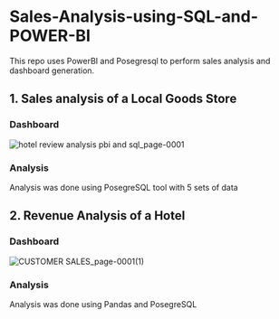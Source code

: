 # Sales-Analysis-using-SQL-and-POWER-BI

This repo uses PowerBI and Posegresql to perform sales analysis and dashboard generation.

## 1. Sales analysis of a Local Goods Store

### Dashboard
![hotel review analysis pbi and sql_page-0001](https://user-images.githubusercontent.com/85514219/231563155-8ec5166b-2b9c-4c69-bf93-78b2a4772cad.jpg)

### Analysis
Analysis was done using PosegreSQL tool with 5 sets of data

## 2. Revenue Analysis of a Hotel

### Dashboard
![CUSTOMER SALES_page-0001(1)](https://user-images.githubusercontent.com/85514219/231563295-3c0ab935-c0e1-4fc6-abe5-261fcb511b1e.jpg)

### Analysis
Analysis was done using Pandas and PosegreSQL
